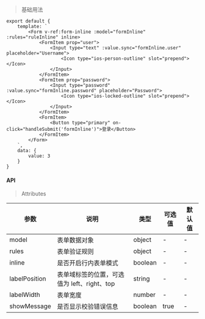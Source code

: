 > 基础用法

    export default {
        template: `
            <Form v-ref:form-inline :model="formInline" :rules="ruleInline" inline>
                <FormItem prop="user">
                    <Input type="text" :value.sync="formInline.user" placeholder="Username">
                        <Icon type="ios-person-outline" slot="prepend"></Icon>
                    </Input>
                </FormItem>
                <FormItem prop="password">
                    <Input type="password" :value.sync="formInline.password" placeholder="Password">
                        <Icon type="ios-locked-outline" slot="prepend"></Icon>
                    </Input>
                </FormItem>
                <FormItem>
                    <Button type="primary" on-click="handleSubmit('formInline')">登录</Button>
                </FormItem>
            </Form>
        `,
        data: {
            value: 3
        }
    }

#### API

> Attributes

参数 | 说明 | 类型 | 可选值 | 默认值
---|---|---|---|---
model | 表单数据对象 | object | - | -
rules | 表单验证规则 | object | - | -
inline | 是否开启行内表单模式 | boolean | - | -
labelPosition | 表单域标签的位置，可选值为 left、right、top | string | - | -
labelWidth | 表单宽度 | number | - | -
showMessage | 是否显示校验错误信息 | boolean | true | -
